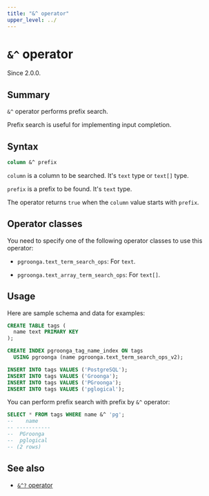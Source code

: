 ```yaml
---
title: "&^ operator"
upper_level: ../
---
```


# `&^` operator

Since 2.0.0.

## Summary

`&^` operator performs prefix search.

Prefix search is useful for implementing input completion.

## Syntax

```sql
column &^ prefix
```

`column` is a column to be searched. It's `text` type or `text[]` type.

`prefix` is a prefix to be found. It's `text` type.

The operator returns `true` when the `column` value starts with `prefix`.

## Operator classes

You need to specify one of the following operator classes to use this operator:

  * `pgroonga.text_term_search_ops`: For `text`.

  * `pgroonga.text_array_term_search_ops`: For `text[]`.

## Usage

Here are sample schema and data for examples:

```sql
CREATE TABLE tags (
  name text PRIMARY KEY
);

CREATE INDEX pgroonga_tag_name_index ON tags
  USING pgroonga (name pgroonga.text_term_search_ops_v2);
```

```sql
INSERT INTO tags VALUES ('PostgreSQL');
INSERT INTO tags VALUES ('Groonga');
INSERT INTO tags VALUES ('PGroonga');
INSERT INTO tags VALUES ('pglogical');
```

You can perform prefix search with prefix by `&^` operator:

```sql
SELECT * FROM tags WHERE name &^ 'pg';
--    name    
-- -----------
--  PGroonga
--  pglogical
-- (2 rows)
```

## See also

  * [`&^?` operator][prefix-rk-search-v2]

[prefix-rk-search-v2]:prefix-rk-search-v2.html
